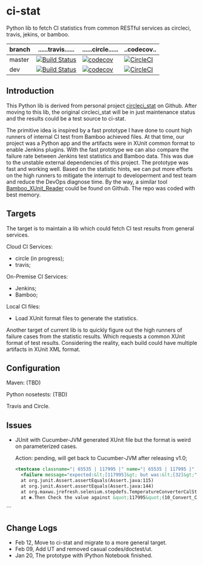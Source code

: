 # ci-stat
Python lib to fetch CI statistics from common RESTful services as circleci, travis, jekins, or bamboo.


|  branch | ......travis......  | ......circle......  | ..codecov.. |
| ------- | -------------------- | -------------------- | ---------------- |
| master  |[![Build Status](https://travis-ci.org/maxwu/ci-stat.svg?branch=master)](https://travis-ci.org/maxwu/ci-stat) |  [![codecov](https://codecov.io/gh/maxwu/ci-stat/branch/master/graph/badge.svg)](https://codecov.io/gh/maxwu/ci-stat) | [![CircleCI](https://circleci.com/gh/maxwu/ci-stat/tree/master.svg?style=svg)](https://circleci.com/gh/maxwu/ci-stat/tree/master)|
| dev     |[![Build Status](https://travis-ci.org/maxwu/ci-stat.svg?branch=dev)](https://travis-ci.org/maxwu/ci-stat) |[![codecov](https://codecov.io/gh/maxwu/ci-stat/branch/dev/graph/badge.svg)](https://codecov.io/gh/maxwu/ci-stat) |[![CircleCI](https://circleci.com/gh/maxwu/ci-stat/tree/dev.svg?style=svg)](https://circleci.com/gh/maxwu/ci-stat/tree/dev) |


## Introduction

This Python lib is derived from personal project [circleci_stat](https://github.com/maxwu/circleci_stat) on Github.
After moving to this lib, the original circleci_stat will be in just maintenance status and the results could be a test source to ci-stat.

The primitive idea is inspired by a fast prototype I have done to count high runners of internal CI test from Bamboo achieved files. 
At that time, our project was a Python app and the artifacts were in XUnit common format to enable Jenkins plugins. 
With the fast prototype we can also compare the failure rate between Jenkins test statistics and Bamboo data. 
This was due to the unstable external dependencies of this project. The prototype was fast and working well.
Based on the statistic hints, we can put more efforts on the high runners to mitigate the interrupt to developerment and test team and reduce the DevOps diagnose time.
By the way, a similar tool [Bamboo_XUnit_Reader](https://github.com/maxwu/toy-box/tree/master/bamboo_xunit_reader) could be found on Github. 
The repo was coded with best memory. 

## Targets
The target is to maintain a lib which could fetch CI test results from general services. 

Cloud CI Services: 
  - circle (in progress);
  - travis;

On-Premise CI Services:
  - Jenkins;
  - Bamboo;
  
Local CI files:
  - Load XUnit format files to generate the statistics.

Another target of current lib is to quickly figure out the high runners of failure cases from the statistic results.
Which requests a common XUnit format of test results. Considering the reality, each build could have multiple artifacts in XUnit XML format.


## Configuration

Maven: (TBD)

Python nosetests: (TBD)

Travis and Circle.

## Issues

- JUnit with Cucumber-JVM generated XUnit file but the format is weird on parameterized cases.
 
  Action: pending, will get back to Cucumber-JVM after releasing v1.0;
  
  ```xml
  <testcase classname="| 65535 | 117995 |" name="| 65535 | 117995 |" time="0.038">
    <failure message="expected:&lt;[117995]&gt; but was:&lt;[32]&gt;" type="org.junit.ComparisonFailure">org.junit.ComparisonFailure: expected:&lt;[117995]&gt; but was:&lt;[32]&gt;
	at org.junit.Assert.assertEquals(Assert.java:115)
	at org.junit.Assert.assertEquals(Assert.java:144)
	at org.maxwu.jrefresh.selenium.stepdefs.TemperatureConverterCalStepdef.check_fahrenheit_degree(TemperatureConverterCalStepdef.java:170)
	at ✽.Then Check the value against &quot;117995&quot;(10_Convert_Celsius_To_Fahrenheit.feature:21)
</failure>
  </testcase>
  ```

## Change Logs

- Feb 12, Move to ci-stat and migrate to a more general target.
- Feb 09, Add UT and removed casual codes/doctest/ut.
- Jan 20, The prototype with IPython Notebook finished.



